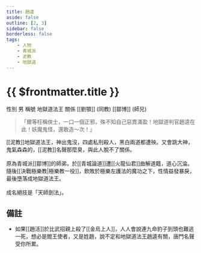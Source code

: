 ```yaml
---
title: 趙逵
aside: false
outline: [2, 3]
sidebar: false
borderless: false
tags:
    - 人物
    - 青城派
    - 泥教
    - 地獄道
---
```


# {{ $frontmatter.title }}

<ChTabs position="bottom">
	<ChTab title="趙逵">
		<Ch src='/images/characters/special403/normal.webp' position='right'/>
		<ChName nameZh='趙逵' nameEn='Zhao Kui' position='right' />
		<ChTable>
			<ChTr>
				<ChTd isTitle=true>
					性別
				</ChTd>
				<ChTd>
					男
				</ChTd>
			</ChTr>
			<ChTr>
				<ChTd isTitle=true>
					稱號
				</ChTd>
				<ChTd>
					地獄道法王
				</ChTd>
			</ChTr>
			<ChTr>
				<ChTd isTitle=true position='center'>
					關係
				</ChTd>
			</ChTr>
			<ChTr>
				<ChTd position='center'>
					[[劉顎]] (同教)
				</ChTd>
			</ChTr>
			<ChTr>
				<ChTd position='center'>
					[[鄒博]] (師兄)
				</ChTd>
			</ChTr>
		</ChTable>
	</ChTab>
</ChTabs>

> 「爾等枉稱俠士，一口一個正邪，殊不知自己惡貫滿盈！地獄道判官趙逵在此！妖魔鬼怪，還敢造～次！」

[[泥教]]地獄道法王，神出鬼沒，四處私刑殺人，黑白兩道都遭殃。又會跳大神，鬼氣森森的，[[泥教]]名聲那麼臭，與此人脫不了關係。
<br><br>
原為青城派[[鄒博]]的師弟，於[[青城論道]]遭[[火龍仙君]]曲解道籍，道心沉淪。隨後[[決戰極樂教|極樂教一役]]，飲敗於極樂左護法的魔功之下，性情益發暴戾，最後墮落成地獄道法王。
<br><br>
成名絕技是「天師劍法」。

## 備註

-   如果[[趙活]]於比武招親上殺了[[金烏上人]]，人人會說連九命豹子到頭也難逃一死，想必是閻王使者，又是姓趙，說不定和地獄道法王趙逵有關，唐門名聲受你所累。
